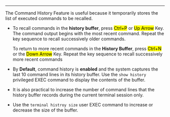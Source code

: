 
---
The Command History Feature is useful because it temporarily stores the list of executed commands to be recalled.
- To recall commands in the **history buffer**, press <mark class="hltr-yellow">Ctrl+P</mark> or <mark class="hltr-yellow">Up Arrow</mark> Key.
  The command output begins with the most recent command.
  Repeat the key sequence to recall successively older commands.
  
  To return to more recent commands in  the **History Buffer**, press <mark class="hltr-yellow">Ctrl+N</mark> or the <mark class="hltr-yellow">Down Arrow</mark> Key.
  Repeat the key sequence to recall successively more recent commands

- By **Default**, command history is **enabled** and the system captures the last 10 command lines in its history buffer.
  Use the `show history` privileged EXEC command to display the contents of the buffer.
- It is also practical to increase the number of command lines that the history buffer records during the current terminal session only.
- Use the `terminal histroy size` user EXEC command to increase or decrease the size of the buffer.